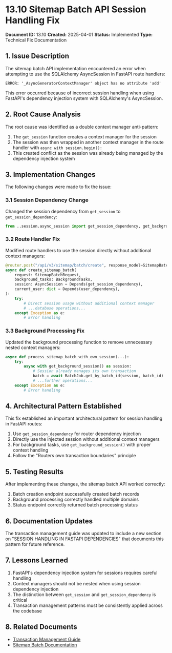 # 13.10 Sitemap Batch API Session Handling Fix

**Document ID:** 13.10
**Created:** 2025-04-01
**Status:** Implemented
**Type:** Technical Fix Documentation

## 1. Issue Description

The sitemap batch API implementation encountered an error when attempting to use the SQLAlchemy AsyncSession in FastAPI route handlers:

```
ERROR: '_AsyncGeneratorContextManager' object has no attribute 'add'
```

This error occurred because of incorrect session handling when using FastAPI's dependency injection system with SQLAlchemy's AsyncSession.

## 2. Root Cause Analysis

The root cause was identified as a double context manager anti-pattern:

1. The `get_session` function creates a context manager for the session
2. The session was then wrapped in another context manager in the route handler with `async with session.begin():`
3. This created conflict as the session was already being managed by the dependency injection system

## 3. Implementation Changes

The following changes were made to fix the issue:

### 3.1 Session Dependency Change

Changed the session dependency from `get_session` to `get_session_dependency`:

```python
from ..session.async_session import get_session_dependency, get_background_session
```

### 3.2 Route Handler Fix

Modified route handlers to use the session directly without additional context managers:

```python
@router.post("/api/v3/sitemap/batch/create", response_model=SitemapBatchResponse)
async def create_sitemap_batch(
    request: SitemapBatchRequest,
    background_tasks: BackgroundTasks,
    session: AsyncSession = Depends(get_session_dependency),
    current_user: dict = Depends(user_dependency),
):
    try:
        # Direct session usage without additional context manager
        # ...database operations...
    except Exception as e:
        # Error handling
```

### 3.3 Background Processing Fix

Updated the background processing function to remove unnecessary nested context managers:

```python
async def process_sitemap_batch_with_own_session(...):
    try:
        async with get_background_session() as session:
            # Session already manages its own transaction
            batch = await BatchJob.get_by_batch_id(session, batch_id)
            # ...further operations...
    except Exception as e:
        # Error handling
```

## 4. Architectural Pattern Established

This fix established an important architectural pattern for session handling in FastAPI routes:

1. Use `get_session_dependency` for router dependency injection
2. Directly use the injected session without additional context managers
3. For background tasks, use `get_background_session()` with proper context handling
4. Follow the "Routers own transaction boundaries" principle

## 5. Testing Results

After implementing these changes, the sitemap batch API worked correctly:

1. Batch creation endpoint successfully created batch records
2. Background processing correctly handled multiple domains
3. Status endpoint correctly returned batch processing status

## 6. Documentation Updates

The transaction management guide was updated to include a new section on "SESSION HANDLING IN FASTAPI DEPENDENCIES" that documents this pattern for future reference.

## 7. Lessons Learned

1. FastAPI's dependency injection system for sessions requires careful handling
2. Context managers should not be nested when using session dependency injection
3. The distinction between `get_session` and `get_session_dependency` is critical
4. Transaction management patterns must be consistently applied across the codebase

## 8. Related Documents

- [Transaction Management Guide](../../Docs/Docs_1_AI_GUIDES/13-TRANSACTION_MANAGEMENT_GUIDE.md)
- [Sitemap Batch Documentation](./13.8-SITEMAP_BATCH_ENDPOINT_DOCUMENTATION.md)
